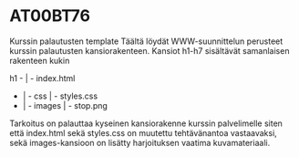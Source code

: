 # AT00BT76
Kurssin palautusten template
Täältä löydät WWW-suunnittelun perusteet kurssin palautusten kansiorakenteen. Kansiot h1-h7 sisältävät samanlaisen rakenteen kukin

h1 - | - index.html
   - | - css 
        | - styles.css
   - | - images
        | - stop.png

Tarkoitus on palauttaa kyseinen kansiorakenne kurssin palvelimelle siten että index.html sekä styles.css on muutettu tehtävänantoa vastaavaksi, sekä images-kansioon on lisätty harjoituksen vaatima kuvamateriaali.

